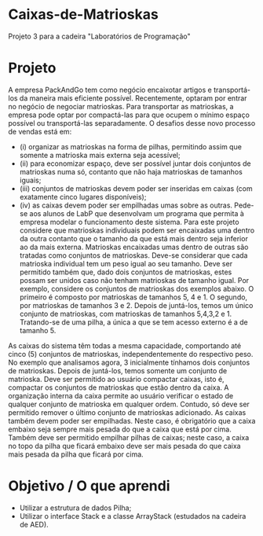 # Caixas-de-Matrioskas
Projeto 3 para a cadeira "Laboratórios de Programação"
# Projeto
A empresa PackAndGo tem como negócio encaixotar artigos e transportá-los da maneira mais eficiente possível. Recentemente, optaram por entrar no negócio de negociar matrioskas. 
Para transportar as matrioskas, a empresa pode optar por compactá-las para que ocupem o mínimo espaço possível ou transportá-las separadamente.
O desafios desse novo processo de vendas está em: 
- (i) organizar as matrioskas na forma de pilhas, permitindo assim que somente a matrioska mais externa seja acessível;
- (ii) para economizar espaço, deve ser possível juntar dois conjuntos de matrioskas numa só, contanto que não haja matrioskas de tamanhos iguais;
- (iii) conjuntos de matrioskas devem poder ser inseridas em caixas (com exatamente cinco lugares disponíveis);
- (iv) as caixas devem poder ser empilhadas umas sobre as outras.
Pede-se aos alunos de LabP que desenvolvam um programa que permita à empresa modelar o funcionamento deste sistema.
Para este projeto considere que matrioskas individuais podem ser encaixadas uma dentro da outra contanto que o tamanho da que está mais dentro seja inferior ao da mais externa. 
Matrioskas encaixadas umas dentro de outras são tratadas como conjuntos de matrioskas. 
Deve-se considerar que cada matrioska individual tem um peso igual ao seu tamanho.
Deve ser permitido também que, dado dois conjuntos de matrioskas, estes possam ser unidos caso não tenham matrioskas de tamanho igual. 
Por exemplo, considere os conjuntos de matrioskas dos exemplos abaixo. 
O primeiro é composto por matrioskas de tamanhos 5, 4 e 1. 
O segundo, por matrioskas de tamanhos 3 e 2. Depois de juntá-los, temos um único conjunto de matrioskas, com matrioskas de tamanhos 5,4,3,2 e 1.
Tratando-se de uma pilha, a única a que se tem acesso externo é a de tamanho 5.

As caixas do sistema têm todas a mesma capacidade, comportando até cinco (5) conjuntos
de matrioskas, independentemente do respectivo peso. 
No exemplo que analisamos agora, 3 inicialmente tínhamos dois conjuntos de matrioskas.
Depois de juntá-los, temos somente um conjunto de matrioska.
Deve ser permitido ao usuário compactar caixas, isto é, compactar os conjuntos de matrioskas que estão dentro da caixa.
A organização interna da caixa permite ao usuário verificar o estado de qualquer conjunto de matrioska em qualquer ordem.
Contudo, só deve ser permitido remover o último conjunto de matrioskas adicionado.
As caixas também devem poder ser empilhadas. Neste caso, é obrigatório que a caixa embaixo seja sempre mais pesada do que a caixa que está por cima.
Também deve ser permitido empilhar pilhas de caixas; neste caso, a caixa no topo da pilha que ficará embaixo deve ser mais pesada do que caixa mais pesada da pilha que ficará por cima.
# Objetivo / O que aprendi
- Utilizar a estrutura de dados Pilha;
- Utilizar o interface Stack e a classe ArrayStack (estudados na cadeira de AED).

